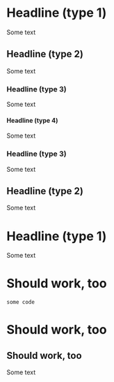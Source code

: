 # Headline (type 1)
Some text
## Headline (type 2)
Some text
### Headline (type 3)
Some text
#### Headline (type 4)
Some text
### Headline (type 3)
Some text
## Headline (type 2)
Some text
# Headline (type 1)
Some text


Should work, too
================

    some code


Should work, too
=========

Should work, too
--------

Some text
